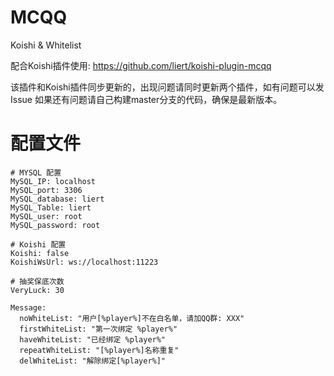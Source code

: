 # MCQQ
Koishi & Whitelist

配合Koishi插件使用: https://github.com/liert/koishi-plugin-mcqq

该插件和Koishi插件同步更新的，出现问题请同时更新两个插件，如有问题可以发Issue
如果还有问题请自己构建master分支的代码，确保是最新版本。

# 配置文件
```
# MYSQL 配置
MySQL_IP: localhost
MySQL_port: 3306
MySQL_database: liert
MySQL_Table: liert
MySQL_user: root
MySQL_password: root

# Koishi 配置
Koishi: false
KoishiWsUrl: ws://localhost:11223

# 抽奖保底次数
VeryLuck: 30

Message:
  noWhiteList: "用户[%player%]不在白名单，请加QQ群: XXX"
  firstWhiteList: "第一次绑定 %player%"
  haveWhiteList: "已经绑定 %player%"
  repeatWhiteList: "[%player%]名称重复"
  delWhiteList: "解除绑定[%player%]"
```